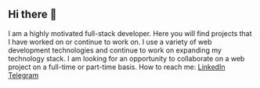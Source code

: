 ## Hi there 👋

I am a highly motivated full-stack developer. Here you will find projects that I have worked on or continue to work on. I use a variety of web development technologies and continue to work on expanding my technology stack. I am looking for an opportunity to collaborate on a web project on a full-time or part-time basis.
How to reach me: 
[LinkedIn](https://www.linkedin.com/in/maryna-sereda/)
[Telegram](https://t.me/MarynaSereda)

<!--
**marisereda/marisereda** is a ✨ _special_ ✨ repository because its `README.md` (this file) appears on your GitHub profile.

Here are some ideas to get you started:

- 🔭 I’m currently working on ...
- 🌱 I’m currently learning ...
- 👯 I’m looking to collaborate on ...
- 🤔 I’m looking for help with ...
- 💬 Ask me about ...
- 📫 How to reach me: ...
- 😄 Pronouns: ...
- ⚡ Fun fact: ...
-->
